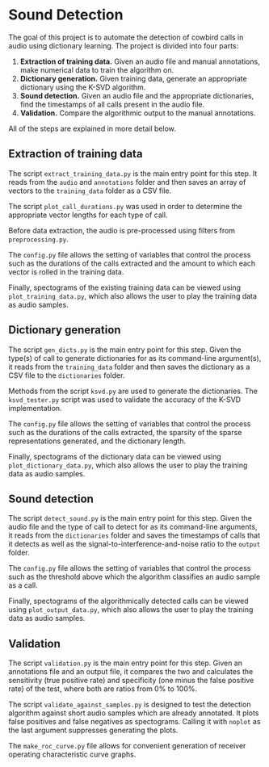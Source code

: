 # Sound Detection

The goal of this project is to automate the detection of cowbird calls in audio using dictionary learning. The project is divided into four parts:

1. **Extraction of training data.** Given an audio file and manual annotations, make numerical data to train the algorithm on.
2. **Dictionary generation.** Given training data, generate an appropriate dictionary using the K-SVD algorithm.
3. **Sound detection.** Given an audio file and the appropriate dictionaries, find the timestamps of all calls present in the audio file.
4. **Validation.** Compare the algorithmic output to the manual annotations.

All of the steps are explained in more detail below.

## Extraction of training data

The script `extract_training_data.py` is the main entry point for this step. It reads from the `audio` and `annotations` folder and then saves an array of vectors to the `training_data` folder as a CSV file.

The script `plot_call_durations.py` was used in order to determine the appropriate vector lengths for each type of call.

Before data extraction, the audio is pre-processed using filters from `preprocessing.py`.

The `config.py` file allows the setting of variables that control the process such as the durations of the calls extracted and the amount to which each vector is rolled in the training data.

Finally, spectograms of the existing training data can be viewed using `plot_training_data.py`, which also allows the user to play the training data as audio samples.

## Dictionary generation

The script `gen_dicts.py` is the main entry point for this step. Given the type(s) of call to generate dictionaries for as its command-line argument(s), it reads from the `training_data` folder and then saves the dictionary as a CSV file to the `dictionaries` folder.

Methods from the script `ksvd.py` are used to generate the dictionaries. The `ksvd_tester.py` script was used to validate the accuracy of the K-SVD implementation.

The `config.py` file allows the setting of variables that control the process such as the durations of the calls extracted, the sparsity of the sparse representations generated, and the dictionary length.

Finally, spectograms of the dictionary data can be viewed using `plot_dictionary_data.py`, which also allows the user to play the training data as audio samples.

## Sound detection

The script `detect_sound.py` is the main entry point for this step. Given the audio file and the type of call to detect for as its command-line arguments, it reads from the `dictionaries` folder and saves the timestamps of calls that it detects as well as the signal-to-interference-and-noise ratio to the `output` folder.

The `config.py` file allows the setting of variables that control the process such as the threshold above which the algorithm classifies an audio sample as a call.

Finally, spectograms of the algorithmically detected calls can be viewed using `plot_output_data.py`, which also allows the user to play the training data as audio samples.

## Validation

The script `validation.py` is the main entry point for this step. Given an annotations file and an output file, it compares the two and calculates the sensitivity (true positive rate) and specificity (one minus the false positive rate) of the test, where both are ratios from 0% to 100%.

The script `validate_against_samples.py` is designed to test the detection algorithm against short audio samples which are already annotated. It plots false positives and false negatives as spectograms. Calling it with `noplot` as the last argument suppresses generating the plots.

The `make_roc_curve.py` file allows for convenient generation of receiver operating characteristic curve graphs.
